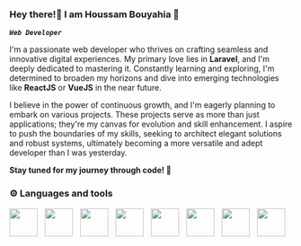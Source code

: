 ### Hey there!👋   I am Houssam Bouyahia 🌟

 ***`Web Developer`***

I'm a passionate web developer who thrives on crafting seamless and innovative digital experiences. My primary love lies in **Laravel**, and I'm deeply dedicated to mastering it. Constantly learning and exploring, I'm determined to broaden my horizons and dive into emerging technologies like **ReactJS** or **VueJS** in the near future.

I believe in the power of continuous growth, and I'm eagerly planning to embark on various projects. These projects serve as more than just applications; they're my canvas for evolution and skill enhancement. I aspire to push the boundaries of my skills, seeking to architect elegant solutions and robust systems, ultimately becoming a more versatile and adept developer than I was yesterday.

**Stay tuned for my journey through code! 🚀**



### ⚙️  Languages and tools
<img align="left" width="50px" style="padding-right:10px;" src="https://cdn.jsdelivr.net/gh/devicons/devicon/icons/laravel/laravel-plain-wordmark.svg" />

<img align="left" width="50px" style="padding-right:10px;" src="https://cdn.jsdelivr.net/gh/devicons/devicon/icons/react/react-original-wordmark.svg" />

<img align="left" width="50px" style="padding-right:10px;" src="https://cdn.jsdelivr.net/gh/devicons/devicon/icons/git/git-plain-wordmark.svg" />

<img align="left" width="50px" style="padding-right:10px;" src="https://cdn.jsdelivr.net/gh/devicons/devicon/icons/github/github-original-wordmark.svg" />

<img align="left" width="50px" style="padding-right:10px;" src="https://cdn.jsdelivr.net/gh/devicons/devicon/icons/mysql/mysql-original-wordmark.svg" />

<img align="left" width="50px" style="padding-right:10px;" src="https://cdn.jsdelivr.net/gh/devicons/devicon/icons/html5/html5-plain-wordmark.svg" />

<img align="left" width="50px" style="padding-right:10px;" src="https://cdn.jsdelivr.net/gh/devicons/devicon/icons/css3/css3-plain-wordmark.svg" />

<img align="left" width="50px" style="padding-right:10px;" src="https://cdn.jsdelivr.net/gh/devicons/devicon/icons/bootstrap/bootstrap-original-wordmark.svg" />
          
          
          
          
          
          
          